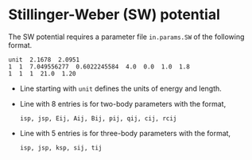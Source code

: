 # Stillinger-Weber (SW) potential


The SW potential requires a parameter file `in.params.SW` of the
following format.

    unit  2.1678  2.0951
    1  1  7.049556277  0.6022245584  4.0  0.0  1.0  1.8
    1  1  1  21.0  1.20

-   Line starting with `unit` defines the units of energy and length.
-   Line with 8 entries is for two-body parameters with the format,

        isp, jsp, Eij, Aij, Bij, pij, qij, cij, rcij

-   Line with 5 entries is for three-body parameters with the format,

        isp, jsp, ksp, sij, tij

